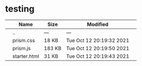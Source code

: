 testing
=======

<table><thead><tr class="header"><th></th><th>Name</th><th>Size</th><th>Modified</th><th></th></tr></thead><tbody><tr class="odd"><td></td><td><span class="goup">..</span></td><td>—</td><td>—</td><td></td></tr><tr class="even"><td></td><td><span class="name">prism.css</span></td><td>18 KB</td><td>Tue Oct 12 20:19:32 2021</td><td></td></tr><tr class="odd"><td></td><td><span class="name">prism.js</span></td><td>183 KB</td><td>Tue Oct 12 20:19:50 2021</td><td></td></tr><tr class="even"><td></td><td><span class="name">starter.html</span></td><td>31 KB</td><td>Tue Oct 12 20:19:43 2021</td><td></td></tr></tbody></table>
